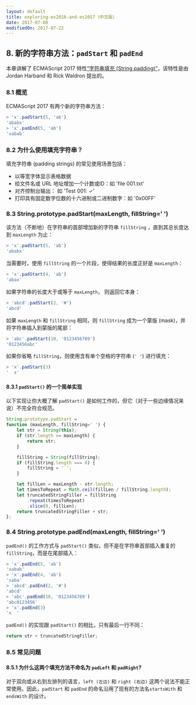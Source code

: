 ```yaml
---
layout: default
title: exploring-es2016-and-es2017（中文版）
date: 2017-07-08
modifiedOn: 2017-07-22
---
```

## 8. 新的字符串方法：`padStart` 和 `padEnd`

本章讲解了 ECMAScript 2017 特性[“字符串填充 (String padding)”](https://github.com/tc39/proposal-string-pad-start-end)，该特性是由 Jordan Harband 和 Rick Waldron 提出的。

### 8.1 概览
ECMAScript 2017 有两个新的字符串方法：

```js
> 'x'.padStart(5, 'ab')
'ababx'
> 'x'.padEnd(5, 'ab')
'xabab'
```

### 8.2 为什么使用填充字符串？
填充字符串 (padding strings) 的常见使用场景包括：
- 以等宽字体显示表格数据
- 给文件名或 URL 地址增加一个计数或ID：如 'file 001.txt'
- 对齐控制台输出： 如 'Test 001: ✓'
- 打印具有固定数字位数的十六进制或二进制数字：如 '0x00FF'

### 8.3 String.prototype.padStart(maxLength, fillString=' ')
该方法（不断地）在字符串的首部增加新的字符串 `fillString` ，直到其总长度达到 `maxLength` 为止：

```js
> 'x'.padStart(5, 'ab')
'ababx'
```

当需要时，使用 `fillString` 的一个片段，使得结果的长度正好是 `maxLength`：

```js
> 'x'.padStart(4, 'ab')
'abax'
```

如果字符串的长度大于或等于 `maxLength`， 则返回它本身：

```js
> 'abcd'.padStart(2, '#')
'abcd'
```

如果 `maxLength` 和 `fillString` 相同，则 `fillString` 成为一个蒙版 (mask)，并将字符串插入到蒙版的尾部：

```js
> 'abc'.padStart(10, '0123456789')
'0123456abc'  
```

如果你省略 `fillString`，则使用含有单个空格的字符串 (`' '`) 进行填充：

```js
> 'x'.padStart(3)
'  x'
```

#### 8.3.1 `padStart()` 的一个简单实现
以下实现让你大概了解 `padStart()` 是如何工作的，但它（对于一些边缘情况来说）不完全符合规范。

```js
String.prototype.padStart =
function (maxLength, fillString=' ') {
    let str = String(this);
    if (str.length >= maxLength) {
        return str;
    }

    fillString = String(fillString);
    if (fillString.length === 0) {
        fillString = ' ';
    }

    let fillLen = maxLength - str.length;
    let timesToRepeat = Math.ceil(fillLen / fillString.length);
    let truncatedStringFiller = fillString
        .repeat(timesToRepeat)
        .slice(0, fillLen);
    return truncatedStringFiller + str;
};
```

### 8.4 String.prototype.padEnd(maxLength, fillString=' ')

`padEnd()` 的工作方式与 `padStart()` 类似，但不是在字符串首部插入重复的 `fillString`，而是在尾部插入：

```js
> 'x'.padEnd(5, 'ab')
'xabab'
> 'x'.padEnd(4, 'ab')
'xaba'
> 'abcd'.padEnd(2, '#')
'abcd'
> 'abc'.padEnd(10, '0123456789')
'abc0123456'
> 'x'.padEnd(3)
'x  '
```

`padEnd()` 的实现跟 `padStart()` 的相比，只有最后一行不同：

```js
return str + truncatedStringFiller;
```

### 8.5 常见问题
#### 8.5.1 为什么这两个填充方法不命名为 `padLeft` 和 `padRight`?

对于双向或从右到左排列的语言，`left (左边)` 和 `right (右边)` 这两个说法不能正常使用。因此，`padStart` 和 `padEnd` 的命名沿用了现有的方法名`startsWith` 和 `endsWith` 的设计。
